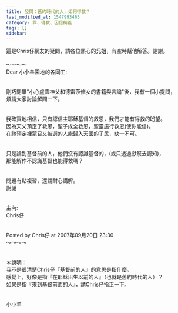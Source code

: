 ```yaml
---
title: 發問：舊約時代的人，如何得救？
last_modified_at: 1547993465
category: 罪、得救、因信稱義
tags: []
sidebar: 
---
```


<p>這是Chris仔網友的疑問，請各位熱心的兄姐，有空時幫他解答。謝謝。<br/><br/><!--more-->～～～～<br/>Dear 小小羊園地的各同工:<br/><br/><br/>剛巧閱畢"小心盧雲神父和德雷莎修女的書籍與言論"後，我有一個小提問，<br/>煩請大家討論解問一下。<br/><br/><br/>我確實地相信，只有認信主耶穌基督的救恩，我們才能有得救的盼望。<br/>因為天父預定了救恩，聖子成全救恩，聖靈施行救恩(使你能信)。<br/>在祂預定裡蒙召又被選的人能歸入天國的子民，缺一不可。<br/><br/><br/>只是論到基督前的人，他們沒有認識基督的，(或只透過獻祭去認知)，<br/>那能解作不認識基督也能得救嗎？<br/><br/><br/>問題有點複習，還請耐心講解。<br/>謝謝<br/><br/><br/>主內:<br/>Chris仔<br/><br/><br/>Posted by Chris仔 at 2007年09月20日 23:30 <br/>～～～～<br/><br/><br/>＊說明：<br/>我不是很清楚Chris仔『基督前的人』的意思是指什麼。<br/>感覺上，好像是指『在耶穌出生以前的人』（也就是舊約時代的人）？<br/>如果是指『來到基督前面的人』，請Chris仔指正一下。<br/><br/><br/>小小羊<br/><br/><br/></p><p> </p><br/>